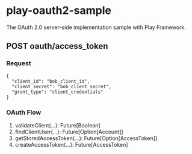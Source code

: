 # play-oauth2-sample
The OAuth 2.0 server-side implementation sample with Play Framework.

## POST oauth/access_token

### Request

```
{
  "client_id": "bob_client_id",
  "client_secret": "bob_client_secret",
  "grant_type": "client_credentials"
}
```

### OAuth Flow

1. validateClient(...): Future[Boolean]
1. findClientUser(...): Future[Option[Account]]
1. getStoredAccessToken(...): Future[Option[AccessToken]]
1. createAccessToken(...): Future[AccessToken]